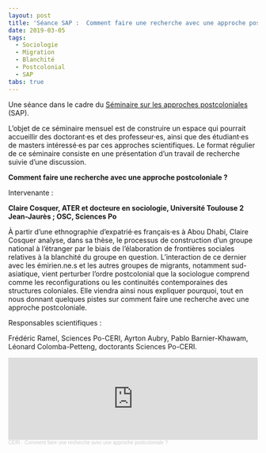 ```yaml
---
layout: post
title: 'Séance SAP :  Comment faire une recherche avec une approche postcoloniale ?'
date: 2019-03-05
tags:
  - Sociologie
  - Migration
  - Blanchité
  - Postcolonial
  - SAP
tabs: true
---
```


Une séance dans le cadre du [Séminaire sur les approches
postcoloniales](https://www.sciencespo.fr/ceri/fr/content/seminaire-sur-les-approches-postcoloniales-sap-1.html)
(SAP).

L’objet de ce séminaire mensuel est de construire un espace qui pourrait
accueillir des doctorant·es et des professeur·es, ainsi que des étudiant·es
de masters intéressé·es par ces approches scientifiques. Le format régulier de
ce séminaire consiste en une présentation d’un travail de recherche suivie d’une
discussion.

**Comment faire une recherche avec une approche postcoloniale ?**

Intervenante :

**Claire Cosquer, ATER et docteure en sociologie, Université Toulouse 2
Jean-Jaurès ; OSC, Sciences Po**

À partir d’une ethnographie d’expatrié·es français·es à Abou Dhabi, Claire
Cosquer analyse, dans sa thèse, le processus de construction d’un groupe
national à l’étranger par le biais de l’élaboration de frontières sociales
relatives à la blanchité du groupe en question. L’interaction de ce dernier avec
les émirien.ne.s et les autres groupes de migrants, notamment sud-asiatique,
vient perturber l’ordre postcolonial que la sociologue comprend comme les
reconfigurations ou les continuités contemporaines des structures coloniales.
Elle viendra ainsi nous expliquer pourquoi, tout en nous donnant quelques pistes
sur comment faire une recherche avec une approche postcoloniale.

Responsables scientifiques :

Frédéric Ramel, Sciences Po-CERI, Ayrton Aubry, Pablo Barnier-Khawam, Léonard
Colomba-Petteng, doctorants Sciences Po-CERI.

<iframe width="100%" height="166" scrolling="no" frameborder="no" allow="autoplay" src="https://w.soundcloud.com/player/?url=https%3A//api.soundcloud.com/tracks/585721848&color=e6142d"></iframe><div style="font-size: 10px; color: #cccccc;line-break: anywhere;word-break: normal;overflow: hidden;white-space: nowrap;text-overflow: ellipsis; font-family: Interstate,Lucida Grande,Lucida Sans Unicode,Lucida Sans,Garuda,Verdana,Tahoma,sans-serif;font-weight: 100;"><a href="https://soundcloud.com/ceri-5" title="CERI" target="_blank" style="color: #cccccc; text-decoration: none;">CERI</a> · <a href="https://soundcloud.com/ceri-5/comment-faire-une-recherche-avec-une-approche-postcoloniale" title="Comment faire une recherche avec une approche postcoloniale ?" target="_blank" style="color: #cccccc; text-decoration: none;">Comment faire une recherche avec une approche postcoloniale ?</a></div>
